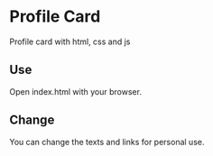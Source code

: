 # Profile Card
Profile card with html, css and js

## Use
Open index.html with your browser.

## Change
You can change the texts and links for personal use.
